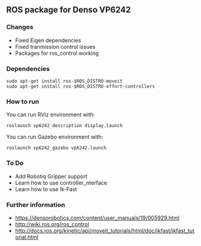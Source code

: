 ## ROS package for Denso VP6242

### Changes
- Fixed Eigen dependencies
- Fixed tranmission control issues
- Packages for ros_control working

### Dependencies
```
sudo apt-get install ros-$ROS_DISTRO-moveit
sudo apt-get install ros-$ROS_DISTRO-effort-controllers
```

### How to run

You can run RViz environment with:
```
roslaunch vp6242_description display.launch
```

You can run Gazebo environment with:
```
roslaunch vp6242_gazebo vp6242.launch
```

### To Do
- Add Robotiq Gripper support
- Learn how to use controller_nterface
- Learn how to use Ik-Fast



### Further information
- https://densorobotics.com/content/user_manuals/19/005929.html
- http://wiki.ros.org/ros_control
- http://docs.ros.org/kinetic/api/moveit_tutorials/html/doc/ikfast/ikfast_tutorial.html

